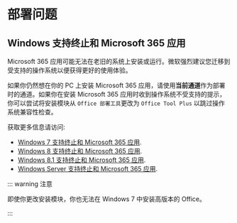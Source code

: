 # 部署问题

## Windows 支持终止和 Microsoft 365 应用

Microsoft 365 应用可能无法在老旧的系统上安装或运行。微软强烈建议您迁移到受支持的操作系统以便获得更好的使用体验。

如果你仍然想在你的 PC 上安装 Microsoft 365 应用，请使用**当前通道**作为部署时的通道。如果你在安装 Microsoft 365 应用时收到操作系统不受支持的提示，你可以尝试将安装模块从 `Office 部署工具`更改为 `Office Tool Plus` 以跳过操作系统兼容性检查。

获取更多信息请访问:

- [Windows 7 支持终止和 Microsoft 365 应用](https://docs.microsoft.com/zh-tw/deployoffice/endofsupport/windows-7-support).
- [Windows 8 支持终止和 Microsoft 365 应用](https://docs.microsoft.com/zh-tw/deployoffice/endofsupport/windows-8-support).
- [Windows 8.1 支持终止和 Microsoft 365 应用](https://docs.microsoft.com/zh-tw/deployoffice/endofsupport/windows-81-support).
- [Windows Server 支持终止和 Microsoft 365 应用](https://docs.microsoft.com/zh-tw/deployoffice/endofsupport/windows-server-support).

::: warning 注意

即使你更改安装模块，你也无法在 Windows 7 中安装高版本的 Office。

:::
